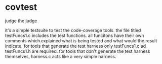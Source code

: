 # covtest
judge the judge

it's a simple testsuite to test the code-coverage tools. the file titled testFuncs1.c includes the test functions.
all funcitons have their own comments which explained what is being tested and what would the result indicate.
for tools that generate the test harness only testFuncs1.c ad testFuncs1.h are required. for tools that don't generate the test harness
themselves, harness.c acts like a very simple harness.
